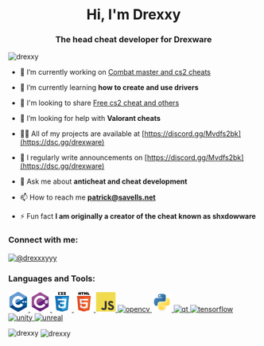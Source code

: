 <h1 align="center">Hi, I'm Drexxy</h1>
<h3 align="center">The head cheat developer for Drexware</h3>

<p align="left"> <img src="https://komarev.com/ghpvc/?username=drexxy&label=Profile%20views&color=0e75b6&style=flat" alt="drexxy" /> </p>

- 🔭 I’m currently working on [Combat master and cs2 cheats](https://dsc.gg/drexware)

- 🌱 I’m currently learning **how to create and use drivers**

- 👯 I'm looking to share [Free cs2 cheat and others](https://dsc.gg/drexware)

- 🤝 I’m looking for help with **Valorant cheats**

- 👨‍💻 All of my projects are available at [https://discord.gg/Mvdfs2bk](https://dsc.gg/drexware)

- 📝 I regularly write announcements on [https://discord.gg/Mvdfs2bk](https://dsc.gg/drexware)

- 💬 Ask me about **anticheat and cheat development**

- 📫 How to reach me **patrick@savells.net**

- ⚡ Fun fact **I am originally a creator of the cheat known as shxdowware**

<h3 align="left">Connect with me:</h3>
<p align="left">
<a href="https://www.youtube.com/c/@drexxxyyy" target="blank"><img align="center" src="https://raw.githubusercontent.com/rahuldkjain/github-profile-readme-generator/master/src/images/icons/Social/youtube.svg" alt="@drexxxyyy" height="30" width="40" /></a>
</p>

<h3 align="left">Languages and Tools:</h3>
<p align="left"> <a href="https://www.w3schools.com/cpp/" target="_blank" rel="noreferrer"> <img src="https://raw.githubusercontent.com/devicons/devicon/master/icons/cplusplus/cplusplus-original.svg" alt="cplusplus" width="40" height="40"/> </a> <a href="https://www.w3schools.com/cs/" target="_blank" rel="noreferrer"> <img src="https://raw.githubusercontent.com/devicons/devicon/master/icons/csharp/csharp-original.svg" alt="csharp" width="40" height="40"/> </a> <a href="https://www.w3schools.com/css/" target="_blank" rel="noreferrer"> <img src="https://raw.githubusercontent.com/devicons/devicon/master/icons/css3/css3-original-wordmark.svg" alt="css3" width="40" height="40"/> </a> <a href="https://www.w3.org/html/" target="_blank" rel="noreferrer"> <img src="https://raw.githubusercontent.com/devicons/devicon/master/icons/html5/html5-original-wordmark.svg" alt="html5" width="40" height="40"/> </a> <a href="https://developer.mozilla.org/en-US/docs/Web/JavaScript" target="_blank" rel="noreferrer"> <img src="https://raw.githubusercontent.com/devicons/devicon/master/icons/javascript/javascript-original.svg" alt="javascript" width="40" height="40"/> </a> <a href="https://opencv.org/" target="_blank" rel="noreferrer"> <img src="https://www.vectorlogo.zone/logos/opencv/opencv-icon.svg" alt="opencv" width="40" height="40"/> </a> <a href="https://www.python.org" target="_blank" rel="noreferrer"> <img src="https://raw.githubusercontent.com/devicons/devicon/master/icons/python/python-original.svg" alt="python" width="40" height="40"/> </a> <a href="https://www.qt.io/" target="_blank" rel="noreferrer"> <img src="https://upload.wikimedia.org/wikipedia/commons/0/0b/Qt_logo_2016.svg" alt="qt" width="40" height="40"/> </a> <a href="https://www.tensorflow.org" target="_blank" rel="noreferrer"> <img src="https://www.vectorlogo.zone/logos/tensorflow/tensorflow-icon.svg" alt="tensorflow" width="40" height="40"/> </a> <a href="https://unity.com/" target="_blank" rel="noreferrer"> <img src="https://www.vectorlogo.zone/logos/unity3d/unity3d-icon.svg" alt="unity" width="40" height="40"/> </a> <a href="https://unrealengine.com/" target="_blank" rel="noreferrer"> <img src="https://raw.githubusercontent.com/kenangundogan/fontisto/036b7eca71aab1bef8e6a0518f7329f13ed62f6b/icons/svg/brand/unreal-engine.svg" alt="unreal" width="40" height="40"/> </a> </p>

<p><img align="left" src="https://github-readme-stats.vercel.app/api/top-langs?username=drexxy&show_icons=true&locale=en&layout=compact" alt="drexxy" /></p>

<p>&nbsp;<img align="center" src="https://github-readme-stats.vercel.app/api?username=drexxy&show_icons=true&locale=en" alt="drexxy" /></p>
